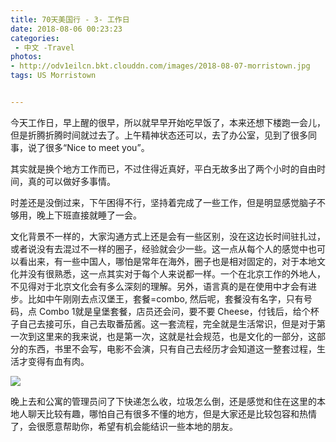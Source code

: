 ```yaml
---
title: 70天美国行 - 3- 工作日
date: 2018-08-06 00:23:23
categories:
 - 中文 -Travel
photos:
- http://odv1eilcn.bkt.clouddn.com/images/2018-08-07-morristown.jpg
tags: US Morristown


---
```


今天工作日，早上醒的很早，所以就早早开始吃早饭了，本来还想下楼跑一会儿，但是折腾折腾时间就过去了。上午精神状态还可以，去了办公室，见到了很多同事，说了很多“Nice to meet you”。

其实就是换个地方工作而已，不过住得近真好，平白无故多出了两个小时的自由时间，真的可以做好多事情。

时差还是没倒过来，下午困得不行，坚持着完成了一些工作，但是明显感觉脑子不够用，晚上下班直接就睡了一会。

文化背景不一样的，大家沟通方式上还是会有一些区别，没在这边长时间驻扎过，或者说没有去混过不一样的圈子，经验就会少一些。这一点从每个人的感觉中也可以看出来，有一些中国人，哪怕是常年在海外，圈子也是相对固定的，对于本地文化并没有很熟悉，这一点其实对于每个人来说都一样。一个在北京工作的外地人，不见得对于北京文化会有多么深刻的理解。另外，语言真的是在使用中才会有进步。比如中午刚刚去点汉堡王，套餐=combo, 然后呢，套餐没有名字，只有号码，点 Combo 1就是皇堡套餐，店员还会问，要不要 Cheese，付钱后，给个杯子自己去接可乐，自己去取番茄酱。这一套流程，完全就是生活常识，但是对于第一次到这里来的我来说，也是第一次，这就是社会规范，也是文化的一部分，这部分的东西，书里不会写，电影不会演，只有自己去经历才会知道这一整套过程，生活才变得有血有肉。

![](http://odv1eilcn.bkt.clouddn.com/images/2018-08-07-015307.jpg)

晚上去和公寓的管理员问了下快递怎么收，垃圾怎么倒，还是感觉和住在这里的本地人聊天比较有趣，哪怕自己有很多不懂的地方，但是大家还是比较包容和热情了，会很愿意帮助你，希望有机会能结识一些本地的朋友。